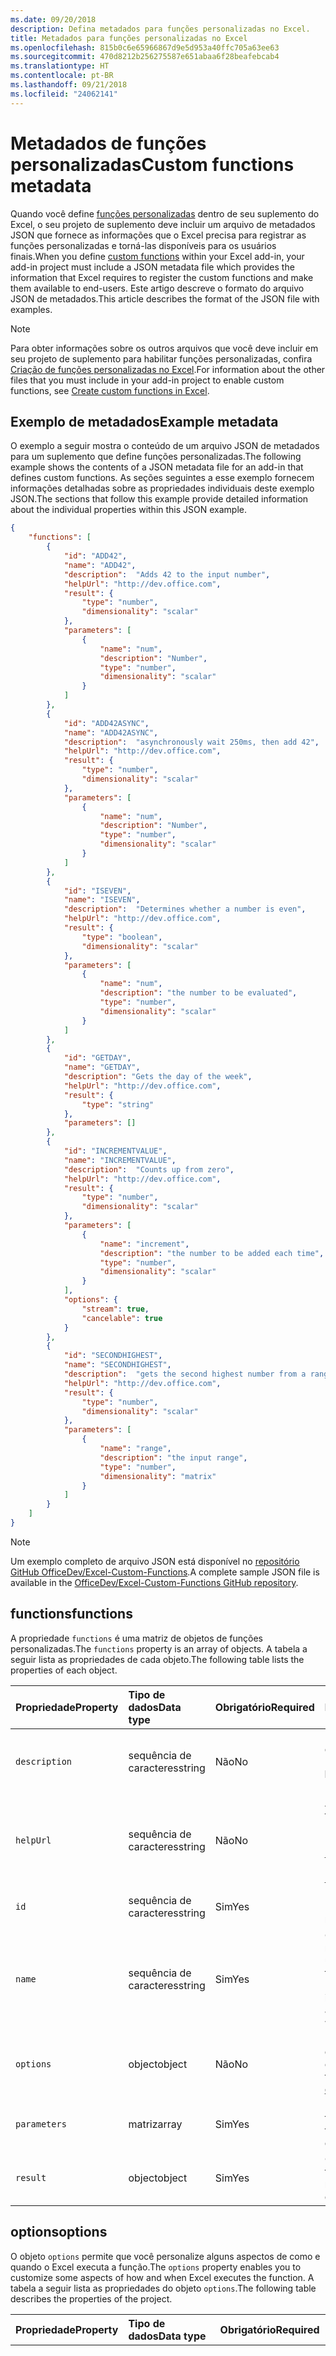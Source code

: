```yaml
---
ms.date: 09/20/2018
description: Defina metadados para funções personalizadas no Excel.
title: Metadados para funções personalizadas no Excel
ms.openlocfilehash: 815b0c6e65966867d9e5d953a40ffc705a63ee63
ms.sourcegitcommit: 470d8212b256275587e651abaa6f28beafebcab4
ms.translationtype: HT
ms.contentlocale: pt-BR
ms.lasthandoff: 09/21/2018
ms.locfileid: "24062141"
---
```

# <a name="custom-functions-metadata"></a><span data-ttu-id="1071b-103">Metadados de funções personalizadas</span><span class="sxs-lookup"><span data-stu-id="1071b-103">Custom functions metadata</span></span>

<span data-ttu-id="1071b-104">Quando você define [funções personalizadas](custom-functions-overview.md) dentro de seu suplemento do Excel, o seu projeto de suplemento deve incluir um arquivo de metadados JSON que fornece as informações que o Excel precisa para registrar as funções personalizadas e torná-las disponíveis para os usuários finais.</span><span class="sxs-lookup"><span data-stu-id="1071b-104">When you define [custom functions](custom-functions-overview.md) within your Excel add-in, your add-in project must include a JSON metadata file which provides the information that Excel requires to register the custom functions and make them available to end-users.</span></span> <span data-ttu-id="1071b-105">Este artigo descreve o formato do arquivo JSON de metadados.</span><span class="sxs-lookup"><span data-stu-id="1071b-105">This article describes the format of the JSON file with examples.</span></span>

> [!NOTE]
> <span data-ttu-id="1071b-106">Para obter informações sobre os outros arquivos que você deve incluir em seu projeto de suplemento para habilitar funções personalizadas, confira [Criação de funções personalizadas no Excel](custom-functions-overview.md#learn-the-basics).</span><span class="sxs-lookup"><span data-stu-id="1071b-106">For information about the other files that you must include in your add-in project to enable custom functions, see [Create custom functions in Excel](custom-functions-overview.md#learn-the-basics).</span></span>

## <a name="example-metadata"></a><span data-ttu-id="1071b-107">Exemplo de metadados</span><span class="sxs-lookup"><span data-stu-id="1071b-107">Example metadata</span></span>

<span data-ttu-id="1071b-108">O exemplo a seguir mostra o conteúdo de um arquivo JSON de metadados para um suplemento que define funções personalizadas.</span><span class="sxs-lookup"><span data-stu-id="1071b-108">The following example shows the contents of a JSON metadata file for an add-in that defines custom functions.</span></span> <span data-ttu-id="1071b-109">As seções seguintes a esse exemplo fornecem informações detalhadas sobre as propriedades individuais deste exemplo JSON.</span><span class="sxs-lookup"><span data-stu-id="1071b-109">The sections that follow this example provide detailed information about the individual properties within this JSON example.</span></span>

```json
{
    "functions": [
        {
            "id": "ADD42",
            "name": "ADD42",
            "description":  "Adds 42 to the input number",
            "helpUrl": "http://dev.office.com",
            "result": {
                "type": "number",
                "dimensionality": "scalar"
            },
            "parameters": [
                {
                    "name": "num",
                    "description": "Number",
                    "type": "number",
                    "dimensionality": "scalar"
                }
            ]
        },
        {
            "id": "ADD42ASYNC",
            "name": "ADD42ASYNC",
            "description":  "asynchronously wait 250ms, then add 42",
            "helpUrl": "http://dev.office.com",
            "result": {
                "type": "number",
                "dimensionality": "scalar"
            },
            "parameters": [
                {
                    "name": "num",
                    "description": "Number",
                    "type": "number",
                    "dimensionality": "scalar"
                }
            ]
        },
        {
            "id": "ISEVEN",
            "name": "ISEVEN", 
            "description":  "Determines whether a number is even",
            "helpUrl": "http://dev.office.com",
            "result": {
                "type": "boolean",
                "dimensionality": "scalar"
            },
            "parameters": [
                {
                    "name": "num",
                    "description": "the number to be evaluated",
                    "type": "number",
                    "dimensionality": "scalar"
                }
            ]
        },
        {
            "id": "GETDAY",
            "name": "GETDAY",
            "description": "Gets the day of the week",
            "helpUrl": "http://dev.office.com",
            "result": {
                "type": "string"
            },
            "parameters": []
        },
        {
            "id": "INCREMENTVALUE",
            "name": "INCREMENTVALUE", 
            "description":  "Counts up from zero",
            "helpUrl": "http://dev.office.com",
            "result": {
                "type": "number",
                "dimensionality": "scalar"
            },
            "parameters": [
                {
                    "name": "increment",
                    "description": "the number to be added each time",
                    "type": "number",
                    "dimensionality": "scalar"
                }
            ],
            "options": {
                "stream": true,
                "cancelable": true
            }
        },
        {
            "id": "SECONDHIGHEST",
            "name": "SECONDHIGHEST", 
            "description":  "gets the second highest number from a range",
            "helpUrl": "http://dev.office.com",
            "result": {
                "type": "number",
                "dimensionality": "scalar"
            },
            "parameters": [
                {
                    "name": "range",
                    "description": "the input range",
                    "type": "number",
                    "dimensionality": "matrix"
                }
            ]
        }
    ]
}
```

> [!NOTE]
> <span data-ttu-id="1071b-110">Um exemplo completo de arquivo JSON está disponível no [repositório GitHub OfficeDev/Excel-Custom-Functions](https://github.com/OfficeDev/Excel-Custom-Functions/blob/master/config/customfunctions.json).</span><span class="sxs-lookup"><span data-stu-id="1071b-110">A complete sample JSON file is available in the [OfficeDev/Excel-Custom-Functions GitHub repository](https://github.com/OfficeDev/Excel-Custom-Functions/blob/master/config/customfunctions.json).</span></span>

## <a name="functions"></a><span data-ttu-id="1071b-111">functions</span><span class="sxs-lookup"><span data-stu-id="1071b-111">functions</span></span> 

<span data-ttu-id="1071b-112">A propriedade `functions` é uma matriz de objetos de funções personalizadas.</span><span class="sxs-lookup"><span data-stu-id="1071b-112">The `functions` property is an array of objects.</span></span> <span data-ttu-id="1071b-113">A tabela a seguir lista as propriedades de cada objeto.</span><span class="sxs-lookup"><span data-stu-id="1071b-113">The following table lists the properties of each object.</span></span>

|  <span data-ttu-id="1071b-114">Propriedade</span><span class="sxs-lookup"><span data-stu-id="1071b-114">Property</span></span>  |  <span data-ttu-id="1071b-115">Tipo de dados</span><span class="sxs-lookup"><span data-stu-id="1071b-115">Data type</span></span>  |  <span data-ttu-id="1071b-116">Obrigatório</span><span class="sxs-lookup"><span data-stu-id="1071b-116">Required</span></span>  |  <span data-ttu-id="1071b-117">Descrição</span><span class="sxs-lookup"><span data-stu-id="1071b-117">Description</span></span>  |
|:-----|:-----|:-----|:-----|
|  `description`  |  <span data-ttu-id="1071b-118">sequência de caracteres</span><span class="sxs-lookup"><span data-stu-id="1071b-118">string</span></span>  |  <span data-ttu-id="1071b-119">Não</span><span class="sxs-lookup"><span data-stu-id="1071b-119">No</span></span>  |  <span data-ttu-id="1071b-120">Uma descrição da função que aparece na interface do usuário do Excel.</span><span class="sxs-lookup"><span data-stu-id="1071b-120">A description of the function that appears in the Excel UI.</span></span> <span data-ttu-id="1071b-121">Por exemplo, **Converte um valor Celsius em Fahrenheit**.</span><span class="sxs-lookup"><span data-stu-id="1071b-121">For example, "Converts a Celsius value to Fahrenheit".</span></span> |
|  `helpUrl`  |  <span data-ttu-id="1071b-122">sequência de caracteres</span><span class="sxs-lookup"><span data-stu-id="1071b-122">string</span></span>  |   <span data-ttu-id="1071b-123">Não</span><span class="sxs-lookup"><span data-stu-id="1071b-123">No</span></span>  |  <span data-ttu-id="1071b-124">A URL onde os usuários podem obter informações sobre a função.</span><span class="sxs-lookup"><span data-stu-id="1071b-124">URL where your users can get help about the function.</span></span> <span data-ttu-id="1071b-125">(É exibida em um painel de tarefas.) Por exemplo, **http://contoso.com/help/convertcelsiustofahrenheit.html**.</span><span class="sxs-lookup"><span data-stu-id="1071b-125">(It is displayed in a taskpane.) For example, "http://contoso.com/help/convertcelsiustofahrenheit.html"</span></span> |
| `id`     | <span data-ttu-id="1071b-126">sequência de caracteres</span><span class="sxs-lookup"><span data-stu-id="1071b-126">string</span></span> | <span data-ttu-id="1071b-127">Sim</span><span class="sxs-lookup"><span data-stu-id="1071b-127">Yes</span></span> | <span data-ttu-id="1071b-128">Um ID exclusivo para a função.</span><span class="sxs-lookup"><span data-stu-id="1071b-128">A unique ID for the group.</span></span> <span data-ttu-id="1071b-129">Esse ID não deve ser alterado depois de ser definido.</span><span class="sxs-lookup"><span data-stu-id="1071b-129">This ID should not be changed after it is set.</span></span> |
|  `name`  |  <span data-ttu-id="1071b-130">sequência de caracteres</span><span class="sxs-lookup"><span data-stu-id="1071b-130">string</span></span>  |  <span data-ttu-id="1071b-131">Sim</span><span class="sxs-lookup"><span data-stu-id="1071b-131">Yes</span></span>  |  <span data-ttu-id="1071b-132">O nome da função como será exibido (precedido de um namespace) na interface do usuário do Excel quando um usuário estiver selecionando uma função.</span><span class="sxs-lookup"><span data-stu-id="1071b-132">The name of the function as it will appear (prepended with a namespace) in the Excel UI when a user is selecting a function.</span></span> <span data-ttu-id="1071b-133">Não precisa ser igual ao nome da função nos locais em que estiver definido no JavaScript.</span><span class="sxs-lookup"><span data-stu-id="1071b-133">It should be the same as the function's name where it is defined in the JavaScript.</span></span> |
|  `options`  |  <span data-ttu-id="1071b-134">object</span><span class="sxs-lookup"><span data-stu-id="1071b-134">object</span></span>  |  <span data-ttu-id="1071b-135">Não</span><span class="sxs-lookup"><span data-stu-id="1071b-135">No</span></span>  |  <span data-ttu-id="1071b-136">Permite que você personalize alguns aspectos de como e quando o Excel executa a função.</span><span class="sxs-lookup"><span data-stu-id="1071b-136">The  property enables you to customize some aspects of how and when Excel executes the function.</span></span> <span data-ttu-id="1071b-137">Confira [objeto options](#options-object) para obter detalhes.</span><span class="sxs-lookup"><span data-stu-id="1071b-137">See [options object](#options-object) for details.</span></span> |
|  `parameters`  |  <span data-ttu-id="1071b-138">matriz</span><span class="sxs-lookup"><span data-stu-id="1071b-138">array</span></span>  |  <span data-ttu-id="1071b-139">Sim</span><span class="sxs-lookup"><span data-stu-id="1071b-139">Yes</span></span>  |  <span data-ttu-id="1071b-140">Matriz que define os parâmetros de entrada para a função.</span><span class="sxs-lookup"><span data-stu-id="1071b-140">Array that defines the input parameters for the function.</span></span> <span data-ttu-id="1071b-141">Confira [matriz de parâmetros](#parameters-array) para obter detalhes.</span><span class="sxs-lookup"><span data-stu-id="1071b-141">See [parameters array](#parameters-array)  for details.</span></span> |
|  `result`  |  <span data-ttu-id="1071b-142">object</span><span class="sxs-lookup"><span data-stu-id="1071b-142">object</span></span>  |  <span data-ttu-id="1071b-143">Sim</span><span class="sxs-lookup"><span data-stu-id="1071b-143">Yes</span></span>  |  <span data-ttu-id="1071b-144">Objeto que define o tipo de informação que é retornado pela função.</span><span class="sxs-lookup"><span data-stu-id="1071b-144">Object that defines the type of information that is returned by the function.</span></span> <span data-ttu-id="1071b-145">Confira [objeto result](#result-object) para obter detalhes.</span><span class="sxs-lookup"><span data-stu-id="1071b-145">See [result object](#result-object) for details.</span></span> |

## <a name="options"></a><span data-ttu-id="1071b-146">options</span><span class="sxs-lookup"><span data-stu-id="1071b-146">options</span></span>

<span data-ttu-id="1071b-147">O objeto `options` permite que você personalize alguns aspectos de como e quando o Excel executa a função.</span><span class="sxs-lookup"><span data-stu-id="1071b-147">The `options` property enables you to customize some aspects of how and when Excel executes the function.</span></span> <span data-ttu-id="1071b-148">A tabela a seguir lista as propriedades do objeto `options`.</span><span class="sxs-lookup"><span data-stu-id="1071b-148">The following table describes the properties of the project.</span></span>

|  <span data-ttu-id="1071b-149">Propriedade</span><span class="sxs-lookup"><span data-stu-id="1071b-149">Property</span></span>  |  <span data-ttu-id="1071b-150">Tipo de dados</span><span class="sxs-lookup"><span data-stu-id="1071b-150">Data type</span></span>  |  <span data-ttu-id="1071b-151">Obrigatório</span><span class="sxs-lookup"><span data-stu-id="1071b-151">Required</span></span>  |  <span data-ttu-id="1071b-152">Descrição</span><span class="sxs-lookup"><span data-stu-id="1071b-152">Description</span></span>  |
|:-----|:-----|:-----|:-----|
|  `cancelable`  |  <span data-ttu-id="1071b-153">booleano</span><span class="sxs-lookup"><span data-stu-id="1071b-153">boolean</span></span>  |  <span data-ttu-id="1071b-154">Não, o padrão é `false`.</span><span class="sxs-lookup"><span data-stu-id="1071b-154">No, default is `false`.</span></span>  |  <span data-ttu-id="1071b-155">Se for `true`, o Excel chama o manipulador `onCanceled` sempre que o usuário executar uma ação que tenha o efeito de cancelar a função; por exemplo, ao disparar manualmente o recálculo ou ao editar uma célula referenciada pela função.</span><span class="sxs-lookup"><span data-stu-id="1071b-155">If `true`, Excel calls the `onCanceled` handler whenever the user takes an action that has the effect of canceling the function; for example, manually triggering recalculation or editing a cell that is referenced by the function.</span></span> <span data-ttu-id="1071b-156">Caso você use essa opção, o Excel chamará a função JavaScript com um parâmetro `caller` adicional.</span><span class="sxs-lookup"><span data-stu-id="1071b-156">If you use this option, Excel will call the JavaScript function with an additional `caller` parameter.</span></span> <span data-ttu-id="1071b-157">(***Não*** registre esse parâmetro na propriedade `parameters`).</span><span class="sxs-lookup"><span data-stu-id="1071b-157">(Do ***not*** register this parameter in the `parameters` property).</span></span> <span data-ttu-id="1071b-158">No corpo da função, um manipulador deve ser atribuído ao membro `caller.onCanceled`.</span><span class="sxs-lookup"><span data-stu-id="1071b-158">In the body of the function, a handler must be assigned to the `caller.onCanceled` member.</span></span> <span data-ttu-id="1071b-159">Para obter mais informações, consulte [Cancelamento de uma função](custom-functions-overview.md#canceling-a-function).</span><span class="sxs-lookup"><span data-stu-id="1071b-159">For more information, see [Canceling a function](custom-functions-overview.md#canceling-a-function).</span></span> |
|  `stream`  |  <span data-ttu-id="1071b-160">booleano</span><span class="sxs-lookup"><span data-stu-id="1071b-160">boolean</span></span>  |  <span data-ttu-id="1071b-161">Não, o padrão é `false`.</span><span class="sxs-lookup"><span data-stu-id="1071b-161">No, default is `false`.</span></span>  |  <span data-ttu-id="1071b-162">Se for `true`, a função pode ser repetidamente a saída da célula, mesmo quando invocada apenas uma vez.</span><span class="sxs-lookup"><span data-stu-id="1071b-162">If `true`, the function can output repeatedly to the cell even when invoked only once.</span></span> <span data-ttu-id="1071b-163">Essa opção é útil para fontes de dados que mudam rapidamente, como o preço de uma ação.</span><span class="sxs-lookup"><span data-stu-id="1071b-163">This option is useful for rapidly-changing data sources, such as a stock price.</span></span> <span data-ttu-id="1071b-164">Caso você use essa opção, o Excel chamará a função JavaScript com um parâmetro `caller` adicional.</span><span class="sxs-lookup"><span data-stu-id="1071b-164">If you use this option, Excel will call the JavaScript function with an additional `caller` parameter.</span></span> <span data-ttu-id="1071b-165">(***Não*** registre esse parâmetro na propriedade `parameters`).</span><span class="sxs-lookup"><span data-stu-id="1071b-165">(Do ***not*** register this parameter in the `parameters` property).</span></span> <span data-ttu-id="1071b-166">A função não deve ter a instrução `return`.</span><span class="sxs-lookup"><span data-stu-id="1071b-166">The function should have no `return` statement.</span></span> <span data-ttu-id="1071b-167">Em vez disso, o valor do resultado é passado como argumento do método de retorno de chamada `caller.setResult`.</span><span class="sxs-lookup"><span data-stu-id="1071b-167">Instead, the result value is passed as the argument of the `caller.setResult` callback method.</span></span> <span data-ttu-id="1071b-168">Para obter mais informações, consulte [Funções de fluxo contínuo](custom-functions-overview.md#streamed-functions).</span><span class="sxs-lookup"><span data-stu-id="1071b-168">For more information, see [Excel functions by category](custom-functions-overview.md#streamed-functions).</span></span> |

## <a name="parameters"></a><span data-ttu-id="1071b-169">parameters</span><span class="sxs-lookup"><span data-stu-id="1071b-169">parameters</span></span>

<span data-ttu-id="1071b-170">A propriedade `parameters` é uma matriz de objetos de parâmetro.</span><span class="sxs-lookup"><span data-stu-id="1071b-170">The `parameters` property is an array of objects.</span></span> <span data-ttu-id="1071b-171">A tabela a seguir lista as propriedades de cada objeto.</span><span class="sxs-lookup"><span data-stu-id="1071b-171">The following table lists the properties of each object.</span></span>

|  <span data-ttu-id="1071b-172">Propriedade</span><span class="sxs-lookup"><span data-stu-id="1071b-172">Property</span></span>  |  <span data-ttu-id="1071b-173">Tipo de dados</span><span class="sxs-lookup"><span data-stu-id="1071b-173">Data type</span></span>  |  <span data-ttu-id="1071b-174">Obrigatório</span><span class="sxs-lookup"><span data-stu-id="1071b-174">Required</span></span>  |  <span data-ttu-id="1071b-175">Descrição</span><span class="sxs-lookup"><span data-stu-id="1071b-175">Description</span></span>  |
|:-----|:-----|:-----|:-----|
|  `description`  |  <span data-ttu-id="1071b-176">sequência de caracteres</span><span class="sxs-lookup"><span data-stu-id="1071b-176">string</span></span>  |  <span data-ttu-id="1071b-177">Não</span><span class="sxs-lookup"><span data-stu-id="1071b-177">No</span></span> |  <span data-ttu-id="1071b-178">Uma descrição do parâmetro.</span><span class="sxs-lookup"><span data-stu-id="1071b-178">A description of the parameter.</span></span>  |
|  `dimensionality`  |  <span data-ttu-id="1071b-179">sequência de caracteres</span><span class="sxs-lookup"><span data-stu-id="1071b-179">string</span></span>  |  <span data-ttu-id="1071b-180">Não</span><span class="sxs-lookup"><span data-stu-id="1071b-180">No</span></span>  |  <span data-ttu-id="1071b-181">Deve ser **scalar** (um valor não-matriz) ou **matrix** (uma matriz bidimensional).</span><span class="sxs-lookup"><span data-stu-id="1071b-181">Must be either **scalar** (a non-array value) or **matrix** (a 2-dimensional array).</span></span>  |
|  `name`  |  <span data-ttu-id="1071b-182">sequência de caracteres</span><span class="sxs-lookup"><span data-stu-id="1071b-182">string</span></span>  |  <span data-ttu-id="1071b-183">Sim</span><span class="sxs-lookup"><span data-stu-id="1071b-183">Yes</span></span>  |  <span data-ttu-id="1071b-184">O nome do parâmetro.</span><span class="sxs-lookup"><span data-stu-id="1071b-184">The name of the parameter.</span></span> <span data-ttu-id="1071b-185">Esse nome é exibido no IntelliSense do Excel.</span><span class="sxs-lookup"><span data-stu-id="1071b-185">This name is displayed in Excel's IntelliSense.</span></span>  |
|  `type`  |  <span data-ttu-id="1071b-186">sequência de caracteres</span><span class="sxs-lookup"><span data-stu-id="1071b-186">string</span></span>  |  <span data-ttu-id="1071b-187">Não</span><span class="sxs-lookup"><span data-stu-id="1071b-187">No</span></span>  |  <span data-ttu-id="1071b-188">O tipo de dados do parâmetro.</span><span class="sxs-lookup"><span data-stu-id="1071b-188">The data type of the parameter.</span></span> <span data-ttu-id="1071b-189">Deve ser **boolean**, **number** ou **string**.</span><span class="sxs-lookup"><span data-stu-id="1071b-189">Must be "boolean", "number", or "string".</span></span>  |

## <a name="result"></a><span data-ttu-id="1071b-190">result</span><span class="sxs-lookup"><span data-stu-id="1071b-190">result</span></span>

<span data-ttu-id="1071b-191">O objeto `results` define o tipo de informação que é retornado pela função.</span><span class="sxs-lookup"><span data-stu-id="1071b-191">The `results` object defines the type of information that is returned by the function.</span></span> <span data-ttu-id="1071b-192">A tabela a seguir lista as propriedades do objeto `result`.</span><span class="sxs-lookup"><span data-stu-id="1071b-192">The following table describes the properties of the project.</span></span>

|  <span data-ttu-id="1071b-193">Propriedade</span><span class="sxs-lookup"><span data-stu-id="1071b-193">Property</span></span>  |  <span data-ttu-id="1071b-194">Tipo de dados</span><span class="sxs-lookup"><span data-stu-id="1071b-194">Data type</span></span>  |  <span data-ttu-id="1071b-195">Obrigatório</span><span class="sxs-lookup"><span data-stu-id="1071b-195">Required</span></span>  |  <span data-ttu-id="1071b-196">Descrição</span><span class="sxs-lookup"><span data-stu-id="1071b-196">Description</span></span>  |
|:-----|:-----|:-----|:-----|
|  `dimensionality`  |  <span data-ttu-id="1071b-197">sequência de caracteres</span><span class="sxs-lookup"><span data-stu-id="1071b-197">string</span></span>  |  <span data-ttu-id="1071b-198">Não</span><span class="sxs-lookup"><span data-stu-id="1071b-198">No</span></span>  |  <span data-ttu-id="1071b-199">Deve ser **scalar** (um valor não-matriz) ou **matrix** (uma matriz bidimensional).</span><span class="sxs-lookup"><span data-stu-id="1071b-199">Must be either **scalar** (a non-array value) or **matrix** (a 2-dimensional array).</span></span> |
|  `type`  |  <span data-ttu-id="1071b-200">sequência de caracteres</span><span class="sxs-lookup"><span data-stu-id="1071b-200">string</span></span>  |  <span data-ttu-id="1071b-201">Sim</span><span class="sxs-lookup"><span data-stu-id="1071b-201">Yes</span></span>  |  <span data-ttu-id="1071b-202">O tipo de dados do parâmetro.</span><span class="sxs-lookup"><span data-stu-id="1071b-202">The data type of the parameter.</span></span> <span data-ttu-id="1071b-203">Deve ser **boolean**, **number** ou **string**.</span><span class="sxs-lookup"><span data-stu-id="1071b-203">Must be "boolean", "number", or "string".</span></span>  |

## <a name="see-also"></a><span data-ttu-id="1071b-204">Confira também</span><span class="sxs-lookup"><span data-stu-id="1071b-204">See also</span></span>

* [<span data-ttu-id="1071b-205">Criar funções personalizadas no Excel</span><span class="sxs-lookup"><span data-stu-id="1071b-205">Create custom functions in Excel (Preview)</span></span>](custom-functions-overview.md)
* [<span data-ttu-id="1071b-206">Runtime para funções personalizadas do Excel</span><span class="sxs-lookup"><span data-stu-id="1071b-206">Runtime for Excel custom functions</span></span>](custom-functions-runtime.md)
* [<span data-ttu-id="1071b-207">Práticas recomendadas de funções personalizadas</span><span class="sxs-lookup"><span data-stu-id="1071b-207">Custom functions best practices</span></span>](custom-functions-best-practices.md)